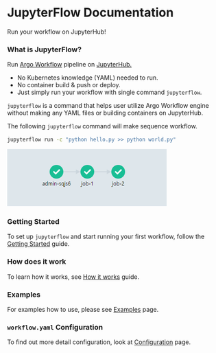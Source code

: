 # JupyterFlow Documentation

Run your workflow on JupyterHub!

### What is JupyterFlow?

Run [Argo Workflow](https://argoproj.github.io/argo) pipeline on [JupyterHub.](https://jupyter.org/hub)

- No Kubernetes knowledge (YAML) needed to run.
- No container build & push or deploy.
- Just simply run your workflow with single command `jupyterflow`.

`jupyterflow` is a command that helps user utilize Argo Workflow engine without making any YAML files or building containers on JupyterHub.

The following `jupyterflow` command will make sequence workflow.

```bash
jupyterflow run -c "python hello.py >> python world.py"
```

![](images/intro.png)

### Getting Started

To set up `jupyterflow` and start running your first workflow, follow the [Getting Started](get-started.md) guide.

### How does it work

To learn how it works, see [How it works](how-it-works.md) guide.

### Examples

For examples how to use, please see [Examples](/examples/README.md) page.


### `workflow.yaml` Configuration

To find out more detail configuration, look at [Configuration](configuration.md) page.

